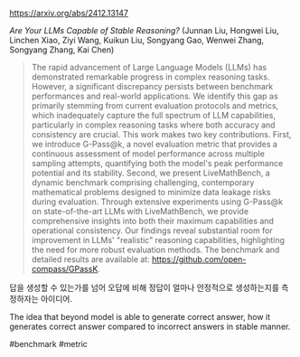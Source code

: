 https://arxiv.org/abs/2412.13147

*Are Your LLMs Capable of Stable Reasoning?* (Junnan Liu, Hongwei Liu, Linchen Xiao, Ziyi Wang, Kuikun Liu, Songyang Gao, Wenwei Zhang, Songyang Zhang, Kai Chen)

> The rapid advancement of Large Language Models (LLMs) has demonstrated remarkable progress in complex reasoning tasks. However, a significant discrepancy persists between benchmark performances and real-world applications. We identify this gap as primarily stemming from current evaluation protocols and metrics, which inadequately capture the full spectrum of LLM capabilities, particularly in complex reasoning tasks where both accuracy and consistency are crucial. This work makes two key contributions. First, we introduce G-Pass@k, a novel evaluation metric that provides a continuous assessment of model performance across multiple sampling attempts, quantifying both the model's peak performance potential and its stability. Second, we present LiveMathBench, a dynamic benchmark comprising challenging, contemporary mathematical problems designed to minimize data leakage risks during evaluation. Through extensive experiments using G-Pass@k on state-of-the-art LLMs with LiveMathBench, we provide comprehensive insights into both their maximum capabilities and operational consistency. Our findings reveal substantial room for improvement in LLMs' "realistic" reasoning capabilities, highlighting the need for more robust evaluation methods. The benchmark and detailed results are available at: https://github.com/open-compass/GPassK.

답을 생성할 수 있는가를 넘어 오답에 비해 정답이 얼마나 안정적으로 생성하는지를 측정하자는 아이디어.

<english>
The idea that beyond model is able to generate correct answer, how it generates correct answer compared to incorrect answers in stable manner.
</english>

#benchmark #metric 